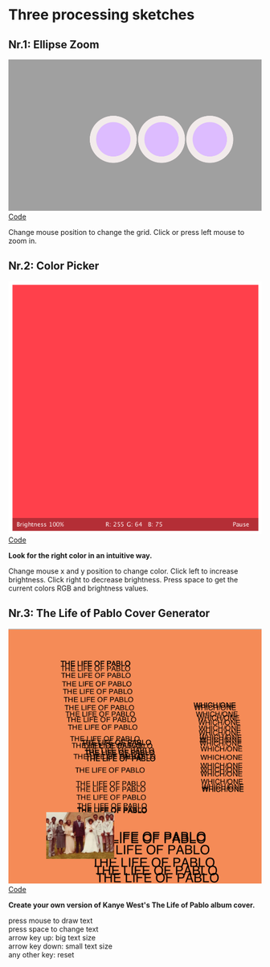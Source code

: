 # Three processing sketches


## Nr.1: Ellipse Zoom  
![Screenshot](scrn1.png)  
[Code](sketch_ellipseZoom/ellipseZoom.pde)   
  
  
Change mouse position to change the grid. Click or press left mouse to zoom in.  
  
## Nr.2: Color Picker  
![Screenshot](scrn2.png)  
[Code](sketch_colorPicker/colorPicker.pde)  

  
**Look for the right color in an intuitive way.**  
  
Change mouse x and y position to change color. Click left to increase brightness. Click right to decrease brightness. Press space to get the current colors RGB and brightness values.

## Nr.3: The Life of Pablo Cover Generator  
![Screenshot](scrn3.png)  
[Code](sketch_lifeOfPablo/sketch_lifeOfPablo.pde)  

  
**Create your own version of Kanye West's The Life of Pablo album cover.**    

press mouse to draw text  
press space to change text  
arrow key up: big text size  
arrow key down: small text size    
any other key: reset  




